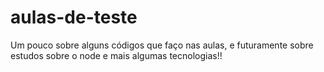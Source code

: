 # aulas-de-teste
Um pouco sobre alguns códigos que faço nas aulas, e futuramente sobre estudos sobre o node e mais algumas tecnologias!!
